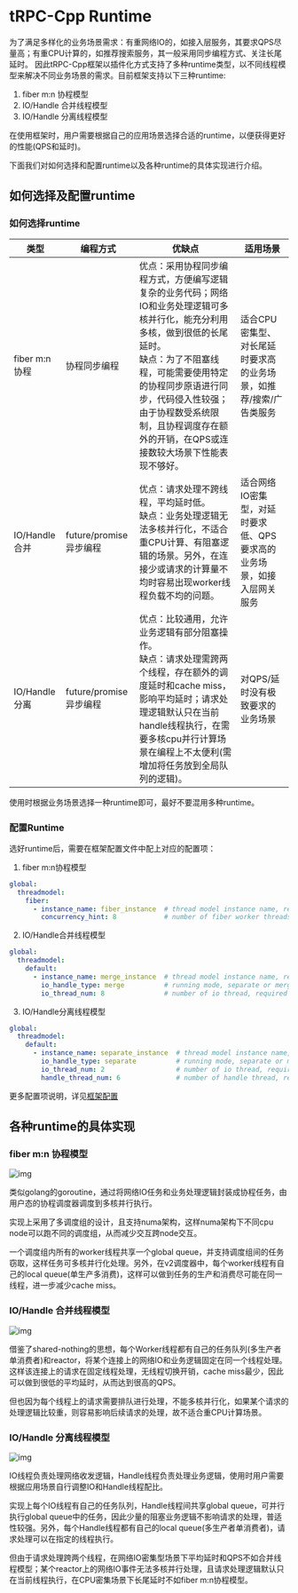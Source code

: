 
# tRPC-Cpp Runtime

为了满足多样化的业务场景需求：有重网络IO的，如接入层服务，其要求QPS尽量高；有重CPU计算的，如推荐搜索服务，其一般采用同步编程方式、关注长尾延时。
因此tRPC-Cpp框架以插件化方式支持了多种runtime类型，以不同线程模型来解决不同业务场景的需求。目前框架支持以下三种runtime: 

1. fiber m:n 协程模型
2. IO/Handle 合并线程模型
3. IO/Handle 分离线程模型

在使用框架时，用户需要根据自己的应用场景选择合适的runtime，以便获得更好的性能(QPS和延时)。

下面我们对如何选择和配置runtime以及各种runtime的具体实现进行介绍。

## 如何选择及配置runtime

### 如何选择runtime

| 类型 | 编程方式           | 优缺点                                                       | 适用场景                                                     |
| ----------- | -------------- | ------------------------------------------------------------ | ------------------------------------------------------------ |
| fiber m:n 协程 | 协程同步编程          | 优点：采用协程同步编程方式，方便编写逻辑复杂的业务代码；网络IO和业务处理逻辑可多核并行化，能充分利用多核，做到很低的长尾延时。<br>缺点：为了不阻塞线程，可能需要使用特定的协程同步原语进行同步，代码侵入性较强；由于协程数受系统限制，且协程调度存在额外的开销，在QPS或连接数较大场景下性能表现不够好。| 适合CPU密集型、对长尾延时要求高的业务场景，如推荐/搜索/广告类服务 |
| IO/Handle 合并 | future/promise异步编程 | 优点：请求处理不跨线程，平均延时低。<br>缺点：业务处理逻辑无法多核并行化，不适合重CPU计算、有阻塞逻辑的场景。另外，在连接少或请求的计算量不均时容易出现worker线程负载不均的问题。 | 适合网络IO密集型，对延时要求低、QPS要求高的业务场景，如接入层网关服务 |
| IO/Handle 分离 | future/promise异步编程 | 优点：比较通用，允许业务逻辑有部分阻塞操作。<br>缺点：请求处理需跨两个线程，存在额外的调度延时和cache miss，影响平均延时；请求处理逻辑默认只在当前handle线程执行，在需要多核cpu并行计算场景在编程上不太便利(需增加将任务放到全局队列的逻辑)。 | 对QPS/延时没有极致要求的业务场景 |

使用时根据业务场景选择一种runtime即可，最好不要混用多种runtime。

### 配置Runtime

选好runtime后，需要在框架配置文件中配上对应的配置项：

1. fiber m:n协程模型

```yaml
global:
  threadmodel:
    fiber:
      - instance_name: fiber_instance  # thread model instance name, required
        concurrency_hint: 8            # number of fiber worker threads, if not configured, it will adapt based on machine information automatically
```

2. IO/Handle合并线程模型

```yaml
global:
  threadmodel:
    default:
      - instance_name: merge_instance  # thread model instance name, required
        io_handle_type: merge          # running mode, separate or merge, required
        io_thread_num: 8               # number of io thread, required
```

3. IO/Handle分离线程模型

```yaml
global:
  threadmodel:
    default:
      - instance_name: separate_instance  # thread model instance name, required
        io_handle_type: separate          # running mode, separate or merge, required
        io_thread_num: 2                  # number of io thread, required
        handle_thread_num: 6              # number of handle thread, required in separate model, no need in merge model
```

更多配置项说明，详见[框架配置](framework_config_full.md)

## 各种runtime的具体实现

### fiber m:n 协程模型
![img](/docs/images/fiber_threadmodel_arch.png)

类似golang的goroutine，通过将网络IO任务和业务处理逻辑封装成协程任务，由用户态的协程调度器调度到多核并行执行。

实现上采用了多调度组的设计，且支持numa架构，这样numa架构下不同cpu node可以跑不同的调度组，从而减少交互跨node交互。

一个调度组内所有的worker线程共享一个global queue，并支持调度组间的任务窃取，这样任务可多核并行化处理。另外，在v2调度器中，每个worker线程有自己的local queue(单生产多消费)，这样可以做到任务的生产和消费尽可能在同一线程，进一步减少cache miss。

### IO/Handle 合并线程模型

![img](/docs/images/merge_threadmodel_arch.png)

借鉴了shared-nothing的思想，每个Worker线程都有自己的任务队列(多生产者单消费者)和reactor，将某个连接上的网络IO和业务逻辑固定在同一个线程处理。这样该连接上的请求在固定线程处理，无线程切换开销，cache miss最少，因此可以做到很低的平均延时，从而达到很高的QPS。

但也因为每个线程上的请求需要排队进行处理，不能多核并行化，如果某个请求的处理逻辑比较重，则容易影响后续请求的处理，故不适合重CPU计算场景。

### IO/Handle 分离线程模型

![img](/docs/images/separate_threadmodel_arch.png)

IO线程负责处理网络收发逻辑，Handle线程负责处理业务逻辑，使用时用户需要根据应用场景自行调整IO和Handle线程配比。

实现上每个IO线程有自己的任务队列，Handle线程间共享global queue，可并行执行global queue中的任务，因此少量的阻塞业务逻辑不影响请求的处理，普适性较强。另外，每个Handle线程都有自己的local queue(多生产者单消费者)，请求处理可以在指定的线程执行。

但由于请求处理跨两个线程，在网络IO密集型场景下平均延时和QPS不如合并线程模型；某个reactor上的网络IO事件无法多核并行处理，且请求处理逻辑默认只在当前线程执行，在CPU密集场景下长尾延时不如fiber m:n协程模型。

